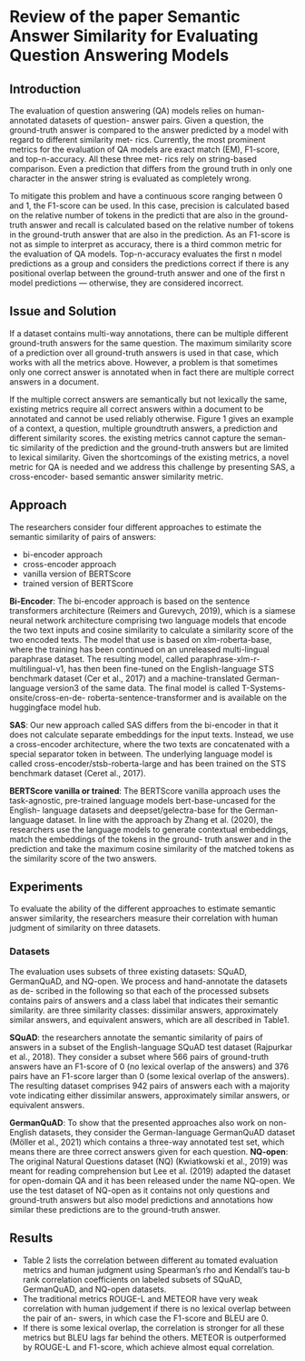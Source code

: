# Review of the paper Semantic Answer Similarity for Evaluating Question Answering Models
## Introduction
The evaluation of question answering (QA) models relies on human-annotated datasets of question- answer pairs. Given a question, the ground-truth answer is compared to the answer predicted by a model with regard to different similarity met- rics. Currently, the most prominent metrics for the evaluation of QA models are exact match (EM), F1-score, and top-n-accuracy. All these three met- rics rely on string-based comparison. Even a prediction that differs from the ground truth in only one character in the answer string is evaluated as completely wrong. 

To mitigate this problem and have a continuous score ranging between 0 and 1, the F1-score can be used. In this case, precision is calculated based on the relative number of tokens in the predicti that are also in the ground-truth answer and recall is calculated based on the relative number of tokens in the ground-truth answer that are also in the prediction. As an F1-score is not as simple to interpret as accuracy, there is a third common metric for the evaluation of QA models. Top-n-accuracy evaluates the first n model predictions as a group and considers the predictions correct if there is any positional overlap between the ground-truth answer and one of the first n model predictions — otherwise, they are considered incorrect.
## Issue and Solution
If a dataset contains multi-way annotations, there can be multiple different ground-truth answers for the same question. The maximum similarity score
of a prediction over all ground-truth answers is used in that case, which works with all the metrics above. However, a problem is that sometimes only one correct answer is annotated when in fact there are multiple correct answers in a document. 

If the multiple correct answers are semantically but not lexically the same, existing metrics require all correct answers within a document to be annotated and cannot be used reliably otherwise. Figure 1 gives an
example of a context, a question, multiple groundtruth answers, a prediction and different similarity scores. the existing metrics cannot capture the seman-
tic similarity of the prediction and the ground-truth answers but are limited to lexical similarity. Given the shortcomings of the existing metrics,
a novel metric for QA is needed and we address this challenge by presenting SAS, a cross-encoder- based semantic answer similarity metric.
## Approach 
The researchers consider four different approaches to estimate the semantic similarity of pairs of answers: 
- bi-encoder approach
- cross-encoder approach
- vanilla version of BERTScore
- trained version of BERTScore

**Bi-Encoder**: The bi-encoder approach is based on the sentence transformers architecture (Reimers and Gurevych, 2019), which is a siamese neural network architecture comprising two language models that encode the two text inputs and cosine similarity to calculate a similarity score of the two encoded texts. The model that use is based on xlm-roberta-base, where the training has been continued on an unreleased multi-lingual paraphrase dataset. The resulting model, called paraphrase-xlm-r-multilingual-v1, has then been fine-tuned on the English-language STS benchmark
dataset (Cer et al., 2017) and a machine-translated German-language version3 of the same data. The final model is called T-Systems-onsite/cross-en-de-
roberta-sentence-transformer and is available on the huggingface model hub.

**SAS**: Our new approach called SAS differs from the bi-encoder in that it does not calculate separate embeddings for the input texts. Instead, we use a cross-encoder architecture, where the two texts are concatenated with a special separator token in between. The underlying language model is called cross-encoder/stsb-roberta-large and has been trained on the STS benchmark dataset (Ceret al., 2017).

**BERTScore vanilla or trained**: The BERTScore vanilla approach uses the task-agnostic, pre-trained language models bert-base-uncased for the English-
language datasets and deepset/gelectra-base for the German-language dataset. In line with the approach by Zhang et al. (2020), the researchers use the language models to generate contextual embeddings, match the embeddings of the tokens in the ground- truth answer and in the prediction and take the maximum cosine similarity of the matched tokens as the similarity score of the two answers. 

## Experiments
To evaluate the ability of the different approaches to estimate semantic answer similarity, the researchers measure their correlation with human judgment of similarity on three datasets. 
### Datasets
The evaluation uses subsets of three existing datasets: SQuAD, GermanQuAD, and NQ-open. We process and hand-annotate the datasets as de- scribed in the following so that each of the processed subsets contains pairs of answers and a class label that indicates their semantic similarity. are three similarity classes: dissimilar answers, approximately similar answers, and equivalent answers, which are all described in Table1.

**SQuAD**: the researchers annotate the semantic similarity of pairs of answers in a subset of the English-language SQuAD test dataset (Rajpurkar et al., 2018). They consider a subset where 566 pairs of ground-truth answers have an F1-score of 0 (no lexical overlap of the answers) and 376 pairs have an F1-score larger than 0 (some lexical overlap of the answers). The resulting dataset comprises 942 pairs of answers each with a majority vote indicating either dissimilar answers, approximately similar answers, or equivalent answers.

**GermanQuAD**: To show that the presented approaches also work on non-English datasets, they consider the German-language GermanQuAD dataset (Möller et al., 2021) which contains a three-way annotated test set, which means there are three correct answers given for each question.
**NQ-open**: The original Natural Questions dataset (NQ) (Kwiatkowski et al., 2019) was meant for reading comprehension but Lee et al. (2019) adapted the dataset for open-domain QA and it has been released under the name NQ-open. We use the test dataset of NQ-open as it contains not only questions and ground-truth answers but also model predictions and annotations how similar these predictions are to the ground-truth answer. 
## Results
- Table 2 lists the correlation between different au tomated evaluation metrics and human judgment using Spearman’s rho and Kendall’s tau-b rank correlation coefficients on labeled subsets of SQuAD, GermanQuAD, and NQ-open datasets.
- The traditional metrics ROUGE-L and METEOR have very weak correlation with human judgement if there is no lexical overlap between the pair of an-
swers, in which case the F1-score and BLEU are 0.
- If there is some lexical overlap, the correlation is stronger for all these metrics but BLEU lags far behind the others. METEOR is outperformed by ROUGE-L and F1-score, which achieve almost equal correlation. 
